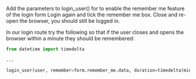 Add the parameters to login_user() for to enable the remember me feature of the login form
Login again and tick the remember me box. Close and re-open the browser, you should still be logged in.

In our login route try the following so that if the user closes and opens the browser within a minute they should be remembered:
```python
from datetime import timedelta

...

login_user(user, remember=form.remember_me.data, duration=timedelta(minutes=1))

```
